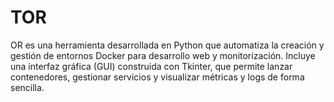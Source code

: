# TOR
OR es una herramienta desarrollada en Python que automatiza la creación y gestión de entornos Docker para desarrollo web y monitorización. Incluye una interfaz gráfica (GUI) construida con Tkinter, que permite lanzar contenedores, gestionar servicios y visualizar métricas y logs de forma sencilla.
